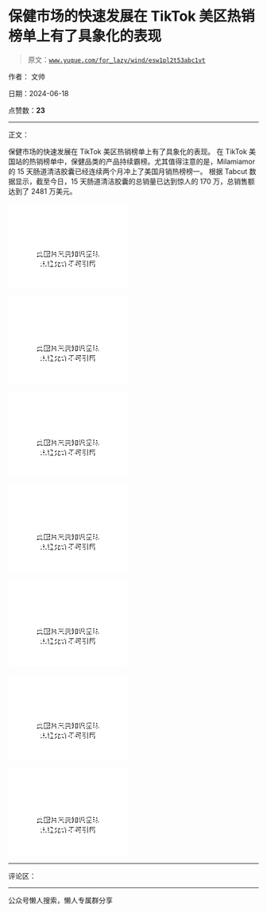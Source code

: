# 保健市场的快速发展在 TikTok 美区热销榜单上有了具象化的表现

> 原文：[`www.yuque.com/for_lazy/wind/esw1pl2t53abc1vt`](https://www.yuque.com/for_lazy/wind/esw1pl2t53abc1vt)

作者： 文帅

日期：2024-06-18

点赞数：**23**

* * *

正文：

保健市场的快速发展在 TikTok 美区热销榜单上有了具象化的表现。
在 TikTok 美国站的热销榜单中，保健品类的产品持续霸榜。尤其值得注意的是，Milamiamor 的 15 天肠道清洁胶囊已经连续两个月冲上了美国月销热榜榜一。
根据 Tabcut 数据显示，截至今日，15 天肠道清洁胶囊的总销量已达到惊人的 170 万，总销售额达到了 2481 万美元。

![](img/b75be49bc252c48e53c34d9519c57c2f.png "None")

![](img/3a2bb58207d5719395740851fe8eca48.png "None")

![](img/9021e8edddd744a9005b3791f1260cd3.png "None")

![](img/13947a711e3ba7e04f37ae0e44d62069.png "None")

![](img/bce7c98d88ec14842a707a66829690e9.png "None")

![](img/3c257b60fb31c607da62e83c06cf82fe.png "None")

![](img/19dbd65632ff2eb3b43dcff46a37f14e.png "None")

* * *

评论区：

* * *

公众号懒人搜索，懒人专属群分享